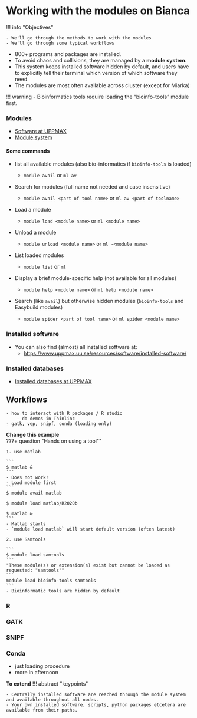 # Working with the modules on Bianca

!!! info "Objectives" 

    - We'll go through the methods to work with the modules
    - We'll go through some typical workflows
       
- 800+ programs and packages are installed.
- To avoid chaos and collisions, they are managed by a **module system**.
- This system keeps installed software hidden by default, and users have to explicitly tell their terminal which version of which software they need.
- The modules are most often available across cluster (except for Miarka)


!!! warning 
    - Bioinformatics tools require loading the “bioinfo-tools” module first.


### Modules

- [Software at UPPMAX](https://www.uppmax.uu.se/resources/software/)
- [Module system](https://www.uppmax.uu.se/resources/software/module-system/)

#### Some commands

- list all available modules (also bio-informatics if `bioinfo-tools` is loaded)
    - `module avail` or `ml av`

- Search for modules (full name not needed and case insensitive) 
    - `module avail <part of tool name>` or `ml av <part of toolname>`

- Load a module 
    - `module load <module name>` or `ml <module name>`

- Unload a module 
    - `module unload <module name>` or `ml -<module name>`

- List loaded modules 
    - `module list` or `ml`

- Display a brief module-specific help (not available for all modules)
    - `module help <module name>` or `ml help <module name>` 
 
- Search (like `avail`) but otherwise hidden modules (`bioinfo-tools` and Easybuild modules) 
    -  `module spider <part of tool name>` or `ml spider <module name>` 

### Installed software
- You can also find (almost) all installed software at:
    - <https://www.uppmax.uu.se/resources/software/installed-software/>
  
### Installed databases
- [Installed databases at UPPMAX](https://www.uppmax.uu.se/resources/databases/)
    
## Workflows    

    - how to interact with R packages / R studio
        - do demos in Thinlinc
    - gatk, vep, snipf, conda (loading only)

**Change this example**    
???+ question "Hands on using a tool""

    1. use matlab

    ```
    $ matlab &
    ```
    - Does not work!
    - Load module first
    ```
    $ module avail matlab
    
    $ module load matlab/R2020b
    
    $ matlab &
    ```
    - Matlab starts
    - `module load matlab` will start default version (often latest)

    2. use Samtools

    ```
    $ module load samtools
    ```
    "These module(s) or extension(s) exist but cannot be loaded as requested: "samtools""
    ```
    module load bioinfo-tools samtools
    ```
    - Bioinformatic tools are hidden by default

### R

### GATK

### SNIPF

### Conda

- just loading procedure
- more in afternoon


**To extend**
!!! abstract "keypoints"
    
    - Centrally installed software are reached through the module system and available throughout all nodes. 
    - Your own installed software, scripts, python packages etcetera are available from their paths.
    
